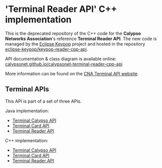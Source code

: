 # 'Terminal Reader API' C++ implementation

This is the deprecated repository of the C++ code for the **Calypso Networks Association**'s reference **Terminal Reader API**.
The new code is managed by the [Eclipse Keypop](https://keypop.org/) project and hosted in the repository [eclipse-keypop/keypop-reader-cpp-api](https://github.com/eclipse-keypop/keypop-reader-cpp-api/).

API documentation & class diagram is available online: [calypsonet.github.io/calypsonet-terminal-reader-cpp-api](https://calypsonet.github.io/calypsonet-terminal-reader-cpp-api)

More information can be found on the [CNA Terminal API website](https://terminal-api.calypsonet.org/).

## Terminal APIs

This API is part of a set of three APIs.

Java implementation:
* [Terminal Calypso API](https://github.com/calypsonet/calypsonet-terminal-calypso-java-api)
* [Terminal Card API](https://github.com/calypsonet/calypsonet-terminal-card-java-api)
* [Terminal Reader API](https://github.com/calypsonet/calypsonet-terminal-reader-java-api)

C++ implementation:
* [Terminal Calypso API](https://github.com/calypsonet/calypsonet-terminal-calypso-cpp-api)
* [Terminal Card API](https://github.com/calypsonet/calypsonet-terminal-card-cpp-api)
* [Terminal Reader API](https://github.com/calypsonet/calypsonet-terminal-reader-cpp-api)
